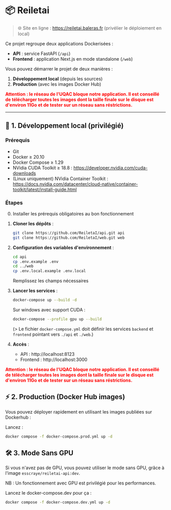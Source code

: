 # 📦 Reiletai
> 🌐 Site en ligne : https://reiletai.baleras.fr (privélier le déploiement en local)

Ce projet regroupe deux applications Dockerisées :

- **API** : service FastAPI (`/api`)
- **Frontend** : application Next.js en mode standalone (`/web`)

Vous pouvez démarrer le projet de deux manières :

1. **Développement local** (depuis les sources)
2. **Production** (avec les images Docker Hub)

<b><span style="color:red;">Attention : le réseau de l'UQAC bloque notre application. Il est conseillé de télécharger toutes les images dont la taille finale sur le disque est d'environ 11Go et de tester sur un réseau sans réstrictions.</span></b>

---

## 🚀 1. Développement local (privilégié)

### Prérequis

- Git
- Docker ≥ 20.10
- Docker Compose ≥ 1.29
- NVidia CUDA Toolkit ≥ 18.8 : https://developer.nvidia.com/cuda-downloads
- (Linux uniquement) NVidia Container Toolkit : https://docs.nvidia.com/datacenter/cloud-native/container-toolkit/latest/install-guide.html

### Étapes

0. Installer les prérequis obligatoires au bon fonctionnement

1. **Cloner les dépôts** :  
   ```bash
   git clone https://github.com/ReiletaI/api.git api
   git clone https://github.com/ReiletaI/web.git web
   ```
2. **Configuration des variables d'environnement** :  
   ```bash
   cd api
   cp .env.example .env
   cd ../web
   cp .env.local.example .env.local
   ```
   Remplissez les champs nécessaires

3. **Lancer les services** :  
   ```bash
   docker-compose up --build -d
   ```
   Sur windows avec support CUDA :
   ```bash
   docker-compose --profile gpu up --build
   ```
   (> Le fichier `docker-compose.yml` doit définir les services `backend` et `frontend` pointant vers `./api` et `./web`.)

5. **Accès** :  
   - API : http://localhost:8123  
   - Frontend : http://localhost:3000
  
<b><span style="color:red;">Attention : le réseau de l'UQAC bloque notre application. Il est conseillé de télécharger toutes les images dont la taille finale sur le disque est d'environ 11Go et de tester sur un réseau sans réstrictions.</span></b>


## ⚡️ 2. Production (Docker Hub images)

Vous pouvez déployer rapidement en utilisant les images publiées sur Dockerhub :

Lancez :
```bash
docker compose -f docker-compose.prod.yml up -d
```

## 🛠️ 3. Mode Sans GPU

Si vous n'avez pas de GPU, vous pouvez utiliser le mode sans GPU, grâce à l'image `esscraye/reiletai-api:dev`.

NB : Un fonctionnement avec GPU est privilégié pour les performances.

Lancez le docker-compose.dev pour ça :
```bash
docker compose -f docker-compose.dev.yml up -d
```

